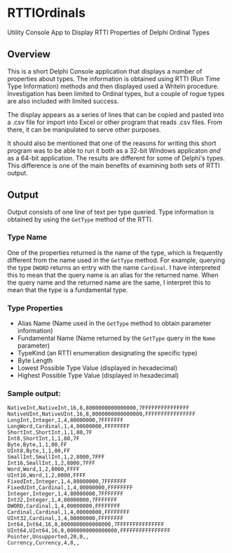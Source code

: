 # RTTIOrdinals
Utility Console App to Display RTTI Properties of Delphi Ordinal Types
## Overview
This is a short Delphi Console application that displays a number of properties about types. The information is obtained using RTTI (Run Time Type Information) methods and then displayed used a Writeln procedure. Investigation has been limited to Ordinal types, but a couple of rogue types are also included with limited success.

The display appears as a series of lines that can be copied and pasted into a .csv file for import into Excel or other program that reads .csv files. From there, it can be manipulated to serve other purposes.

It should also be mentioned that one of the reasons for writing this short program was to be able to run it both as a 32-bit Windows applicaton *and* as a 64-bit application. The results are different for some of Delphi's types. This difference is one of the main benefits of examining both sets of RTTI output.
## Output
Output consists of one line of text per type queried. Type information is obtained by using the `GetType` method of the RTTI.
### Type Name
One of the properties returned is the name of the type, which is frequently different from the name used in the `GetType` method. For example, querying the type `DWORD` returns an entry with the name `Cardinal`. I have interpreted this to mean that the query name is an alias for the returned name. When the query name and the returned name are the same, I interpret this to mean that the type is a fundamental type.
### Type Properties
   * Alias Name (Name used in the `GetType` method to obtain parameter information)
   * Fundamental Name (Name returned by the `GetType` query in the `Name` parameter)
   * TypeKind (an RTTI enumeration designating the specific type)
   * Byte Length
   * Lowest Possible Type Value (displayed in hexadecimal)
   * Highest Possible Type Value (displayed in hexadecimal)
### Sample output:
```
NativeInt,NativeInt,16,8,8000000000000000,7FFFFFFFFFFFFFFF
NativeUInt,NativeUInt,16,8,0000000000000000,FFFFFFFFFFFFFFFF
LongInt,Integer,1,4,80000000,7FFFFFFF
LongWord,Cardinal,1,4,00000000,FFFFFFFF
ShortInt,ShortInt,1,1,80,7F
Int8,ShortInt,1,1,80,7F
Byte,Byte,1,1,00,FF
UInt8,Byte,1,1,00,FF
SmallInt,SmallInt,1,2,8000,7FFF
Int16,SmallInt,1,2,8000,7FFF
Word,Word,1,2,0000,FFFF
UInt16,Word,1,2,0000,FFFF
FixedInt,Integer,1,4,80000000,7FFFFFFF
FixedUInt,Cardinal,1,4,00000000,FFFFFFFF
Integer,Integer,1,4,80000000,7FFFFFFF
Int32,Integer,1,4,80000000,7FFFFFFF
DWORD,Cardinal,1,4,00000000,FFFFFFFF
Cardinal,Cardinal,1,4,00000000,FFFFFFFF
UInt32,Cardinal,1,4,00000000,FFFFFFFF
Int64,Int64,16,8,8000000000000000,7FFFFFFFFFFFFFFF
UInt64,UInt64,16,8,0000000000000000,FFFFFFFFFFFFFFFF
Pointer,Unsupported,20,0,,
Currency,Currency,4,8,,
```
